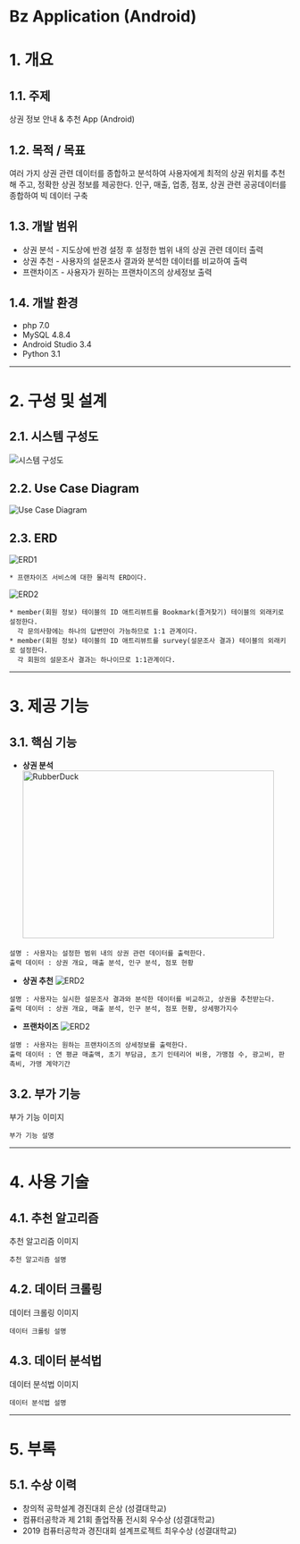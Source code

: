 Bz Application (Android)
======================

# 1. 개요
## 1.1. 주제
상권 정보 안내 & 추천 App (Android)

## 1.2. 목적 / 목표
여러 가지 상권 관련 데이터를 종합하고 분석하여 사용자에게 최적의 상권 위치를 추천해 주고, 정확한 상권 정보를 제공한다.
인구, 매출, 업종, 점포, 상권 관련 공공데이터를 종합하여 빅 데이터 구축

## 1.3. 개발 범위
* 상권 분석 - 지도상에 반경 설정 후 설정한 범위 내의 상권 관련 데이터 출력
* 상권 추천 - 사용자의 설문조사 결과와 분석한 데이터를 비교하여 출력
* 프랜차이즈 - 사용자가 원하는 프랜차이즈의 상세정보 출력

## 1.4. 개발 환경
* php 7.0
* MySQL 4.8.4
* Android Studio 3.4
* Python 3.1

****
# 2. 구성 및 설계
## 2.1. 시스템 구성도
![시스템 구성도](https://github.com/Jeongwonseok/Portfolio_JWS/blob/master/image/시스템구성도.png)

## 2.2. Use Case Diagram
![Use Case Diagram](https://github.com/Jeongwonseok/Portfolio_JWS/blob/master/image/UseCaseDiagram.png)

## 2.3. ERD
![ERD1](https://github.com/Jeongwonseok/Portfolio_JWS/blob/master/image/ERD1.png)
```
* 프랜차이즈 서비스에 대한 물리적 ERD이다.
```

![ERD2](https://github.com/Jeongwonseok/Portfolio_JWS/blob/master/image/ERD2.png)
```
* member(회원 정보) 테이블의 ID 애트리뷰트를 Bookmark(즐겨찾기) 테이블의 외래키로 설정한다.
  각 문의사항에는 하나의 답변만이 가능하므로 1:1 관계이다.
* member(회원 정보) 테이블의 ID 애트리뷰트를 survey(설문조사 결과) 테이블의 외래키로 설정한다.
  각 회원의 설문조사 결과는 하나이므로 1:1관계이다.
```

****
# 3. 제공 기능
## 3.1. 핵심 기능
* **상권 분석**
<img src="https://github.com/Jeongwonseok/Portfolio_JWS/blob/master/image/분석.png" width="450px" height="300px" title="px(픽셀) 크기 설정" alt="RubberDuck"></img><br/>
```
설명 : 사용자는 설정한 범위 내의 상권 관련 데이터를 출력한다.
출력 데이터 : 상권 개요, 매출 분석, 인구 분석, 점포 현황
```

* **상권 추천**
![ERD2](https://github.com/Jeongwonseok/Portfolio_JWS/blob/master/image/추천.png)
```
설명 : 사용자는 실시한 설문조사 결과와 분석한 데이터를 비교하고, 상권을 추천받는다.
출력 데이터 : 상권 개요, 매출 분석, 인구 분석, 점포 현황, 상세평가지수
```

* **프랜차이즈**
![ERD2](https://github.com/Jeongwonseok/Portfolio_JWS/blob/master/image/프랜차이즈.png)
```
설명 : 사용자는 원하는 프랜차이즈의 상세정보를 출력한다.
출력 데이터 : 연 평균 매출액, 초기 부담금, 초기 인테리어 비용, 가맹점 수, 광고비, 판촉비, 가맹 계약기간
```

## 3.2. 부가 기능
부가 기능 이미지
```
부가 기능 설명
```

****
# 4. 사용 기술
## 4.1. 추천 알고리즘
추천 알고리즘 이미지
```
추천 알고리즘 설명
```

## 4.2. 데이터 크롤링
데이터 크롤링 이미지
```
데이터 크롤링 설명
```

## 4.3. 데이터 분석법
데이터 분석법 이미지
```
데이터 분석법 설명
```

****
# 5. 부록
## 5.1. 수상 이력
* 창의적 공학설계 경진대회 은상 (성결대학교)
* 컴퓨터공학과 제 21회 졸업작품 전시회 우수상 (성결대학교)
* 2019 컴퓨터공학과 경진대회 설계프로젝트 최우수상 (성결대학교)
